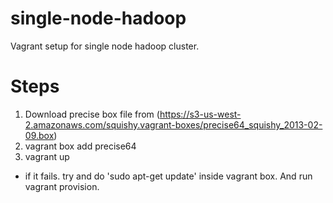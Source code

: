 single-node-hadoop
==================

Vagrant setup for single node hadoop cluster.


Steps
============================
1) Download precise box file from (https://s3-us-west-2.amazonaws.com/squishy.vagrant-boxes/precise64_squishy_2013-02-09.box)
2) vagrant box add precise64 <local file path>
3) vagrant up
* if it fails. try and do 'sudo apt-get update' inside vagrant box. And run vagrant provision.






